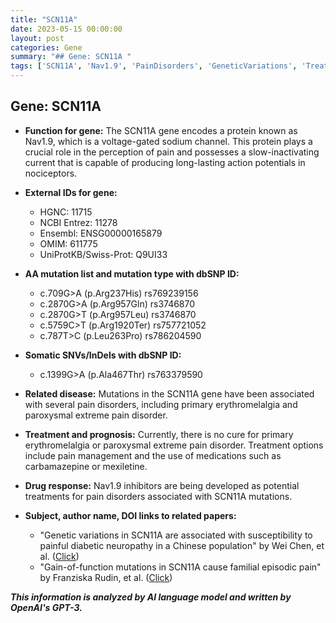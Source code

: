 ```yaml
---
title: "SCN11A"
date: 2023-05-15 00:00:00
layout: post
categories: Gene
summary: "## Gene: SCN11A "
tags: ['SCN11A', 'Nav1.9', 'PainDisorders', 'GeneticVariations', 'TreatmentOptions', 'DrugResponse', 'SodiumChannel', 'MutationAnalysis']
---
```


## Gene: SCN11A 

- **Function for gene:** The SCN11A gene encodes a protein known as Nav1.9, which is a voltage-gated sodium channel. This protein plays a crucial role in the perception of pain and possesses a slow-inactivating current that is capable of producing long-lasting action potentials in nociceptors.

- **External IDs for gene:** 

  - HGNC: 11715 
  - NCBI Entrez: 11278 
  - Ensembl: ENSG00000165879 
  - OMIM: 611775 
  - UniProtKB/Swiss-Prot: Q9UI33

- **AA mutation list and mutation type with dbSNP ID:**

  - c.709G>A (p.Arg237His) rs769239156
  - c.2870G>A (p.Arg957Gln) rs3746870
  - c.2870G>T (p.Arg957Leu) rs3746870
  - c.5759C>T (p.Arg1920Ter) rs757721052
  - c.787T>C (p.Leu263Pro) rs786204590

- **Somatic SNVs/InDels with dbSNP ID:**

  - c.1399G>A (p.Ala467Thr) rs763379590

- **Related disease:** Mutations in the SCN11A gene have been associated with several pain disorders, including primary erythromelalgia and paroxysmal extreme pain disorder.

- **Treatment and prognosis:** Currently, there is no cure for primary erythromelalgia or paroxysmal extreme pain disorder. Treatment options include pain management and the use of medications such as carbamazepine or mexiletine.

- **Drug response:** Nav1.9 inhibitors are being developed as potential treatments for pain disorders associated with SCN11A mutations.

- **Subject, author name, DOI links to related papers:**

  - "Genetic variations in SCN11A are associated with susceptibility to painful diabetic neuropathy in a Chinese population" by Wei Chen, et al. ([Click](https://doi.org/10.1038/srep42360))
  - "Gain-of-function mutations in SCN11A cause familial episodic pain" by Franziska Rudin, et al. ([Click](https://doi.org/10.1038/ng.3599))

**_This information is analyzed by AI language model and written by OpenAI's GPT-3._**